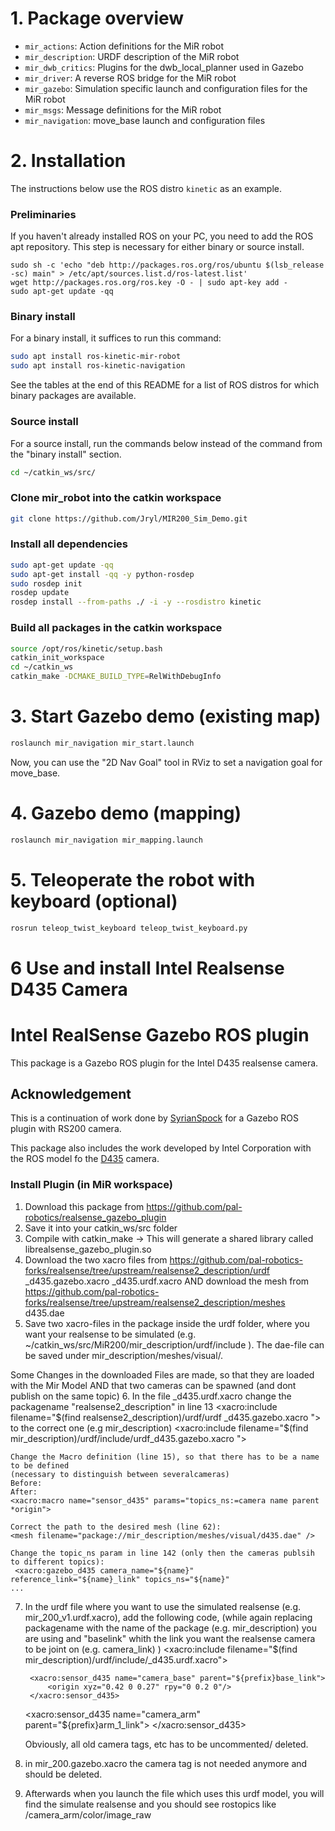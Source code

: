 # 1. Package overview
* `mir_actions`: Action definitions for the MiR robot
* `mir_description`: URDF description of the MiR robot
* `mir_dwb_critics`: Plugins for the dwb_local_planner used in Gazebo
* `mir_driver`: A reverse ROS bridge for the MiR robot
* `mir_gazebo`: Simulation specific launch and configuration files for the MiR robot
* `mir_msgs`: Message definitions for the MiR robot
* `mir_navigation`: move_base launch and configuration files


# 2. Installation
The instructions below use the ROS distro `kinetic` as an example.

### Preliminaries
If you haven't already installed ROS on your PC, you need to add the ROS apt
repository. This step is necessary for either binary or source install.

```
sudo sh -c 'echo "deb http://packages.ros.org/ros/ubuntu $(lsb_release -sc) main" > /etc/apt/sources.list.d/ros-latest.list'
wget http://packages.ros.org/ros.key -O - | sudo apt-key add -
sudo apt-get update -qq
```

### Binary install
For a binary install, it suffices to run this command:
```bash
sudo apt install ros-kinetic-mir-robot
sudo apt install ros-kinetic-navigation
```
See the tables at the end of this README for a list of ROS distros for which
binary packages are available.

### Source install
For a source install, run the commands below instead of the command from the
"binary install" section.
```bash
cd ~/catkin_ws/src/
```

### Clone mir_robot into the catkin workspace
```bash
git clone https://github.com/Jryl/MIR200_Sim_Demo.git
```
### Install all dependencies
```bash
sudo apt-get update -qq
sudo apt-get install -qq -y python-rosdep
sudo rosdep init
rosdep update
rosdep install --from-paths ./ -i -y --rosdistro kinetic
```

### Build all packages in the catkin workspace
```bash
source /opt/ros/kinetic/setup.bash
catkin_init_workspace
cd ~/catkin_ws
catkin_make -DCMAKE_BUILD_TYPE=RelWithDebugInfo
```


# 3. Start Gazebo demo (existing map)
```bash
roslaunch mir_navigation mir_start.launch
```

Now, you can use the "2D Nav Goal" tool in RViz to set a navigation goal for move_base.

# 4. Gazebo demo (mapping)
```bash
roslaunch mir_navigation mir_mapping.launch
```

# 5. Teleoperate the robot with keyboard (optional)
```bash
rosrun teleop_twist_keyboard teleop_twist_keyboard.py
```





# 6 Use and install Intel Realsense D435 Camera
# Intel RealSense Gazebo ROS plugin

This package is a Gazebo ROS plugin for the Intel D435 realsense camera.
 
## Acknowledgement

This is a continuation of work done by [SyrianSpock](https://github.com/SyrianSpock) for a Gazebo ROS plugin with RS200 camera.

This package also includes the work developed by Intel Corporation with the ROS model fo the [D435](https://github.com/intel-ros/realsense) camera.

### Install Plugin (in MiR workspace)
1. Download this package from https://github.com/pal-robotics/realsense_gazebo_plugin
2. Save it into your catkin_ws/src folder
3. Compile with catkin_make
-> This will generate a shared library called librealsense_gazebo_plugin.so 
4. Download the two xacro files from 
	https://github.com/pal-robotics-forks/realsense/tree/upstream/realsense2_description/urdf 
	_d435.gazebo.xacro 
	_d435.urdf.xacro
AND download the mesh from 
	https://github.com/pal-robotics-forks/realsense/tree/upstream/realsense2_description/meshes
	d435.dae
5. Save two xacro-files in the package inside the urdf folder, where you want your realsense to be simulated (e.g. ~/catkin_ws/src/MiR200/mir_description/urdf/include ).
The dae-file can be saved under mir_description/meshes/visual/.

Some Changes in the downloaded Files are made, so that they are loaded with the Mir Model AND that two cameras can be spawned (and dont publish on the same topic)
6. In the file _d435.urdf.xacro 
	change the packagename "realsense2_description" in line 13 
	<xacro:include filename="$(find realsense2_description)/urdf/urdf _d435.gazebo.xacro "> 
	to the correct one (e.g mir_description) 
	<xacro:include filename="$(find mir_description)/urdf/include/urdf_d435.gazebo.xacro "> 

	Change the Macro definition (line 15), so that there has to be a name to be defined 
	(necessary to distinguish between severalcameras)
	Before:
	After:
  	<xacro:macro name="sensor_d435" params="topics_ns:=camera name parent *origin">

	Correct the path to the desired mesh (line 62):
	<mesh filename="package://mir_description/meshes/visual/d435.dae" />

	Change the topic_ns param in line 142 (only then the cameras publsih to different topics):
   	 <xacro:gazebo_d435 camera_name="${name}" reference_link="${name}_link" topics_ns="${name}" 
	...

7. In the urdf file where you want to use the simulated realsense (e.g. mir_200_v1.urdf.xacro),
	add the following code, (while again replacing packagename with the name of the package
	(e.g. mir_description) you are using and "baselink" whith the link you want the 
	realsense camera to be joint on (e.g. camera_link) )
	<xacro:include filename="$(find mir_description)/urdf/include/_d435.urdf.xacro">
	<!-- Camera -->
    	<xacro:sensor_d435 name="camera_base" parent="${prefix}base_link">
      		<origin xyz="0.42 0 0.27" rpy="0 0.2 0"/>
    	</xacro:sensor_d435>
   	 <xacro:sensor_d435 name="camera_arm" parent="${prefix}arm_1_link">
      		<origin xyz="0.025 0 0.26" rpy="0 0.2 0"/>
    	</xacro:sensor_d435>

	Obviously, all old camera tags, etc has to be uncommented/ deleted.

8. in mir_200.gazebo.xacro the camera tag is not needed anymore and should be deleted.


9. Afterwards when you launch the file which uses this urdf model,
	 you will find the simulate realsense and you should see rostopics like 
	/camera_arm/color/image_raw




